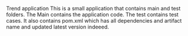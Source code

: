 Trend application
This is a small application that contains main and test folders.
The Main contains the application code.
The test contains test cases.
It also contains pom.xml which has all dependencies and artifact name and updated latest version indeeed.
